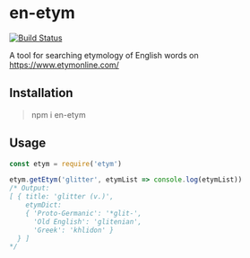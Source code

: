 # en-etym

[![Build Status](https://travis-ci.org/Kouchya/en-etym.svg?branch=master)](https://travis-ci.org/Kouchya/en-etym)

A tool for searching etymology of English words on https://www.etymonline.com/

## Installation

> npm i en-etym

## Usage

```javascript
const etym = require('etym')

etym.getEtym('glitter', etymList => console.log(etymList))
/* Output:
[ { title: 'glitter (v.)',
    etymDict:
    { 'Proto-Germanic': '*glit-',
      'Old English': 'glitenian',
      'Greek': 'khlidon' }
  } ]
*/
```
